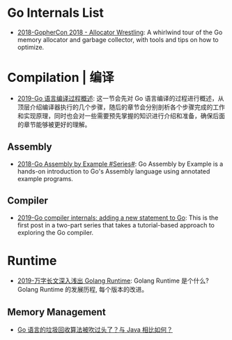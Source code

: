 # Go Internals List

- [2018-GopherCon 2018 - Allocator Wrestling](https://about.sourcegraph.com/go/gophercon-2018-allocator-wrestling/): A whirlwind tour of the Go memory allocator and garbage collector, with tools and tips on how to optimize.

# Compilation | 编译

- [2019-Go 语言编译过程概述](https://draveness.me/golang-compile-intro): 这一节会先对 Go 语言编译的过程进行概述，从顶层介绍编译器执行的几个步骤，随后的章节会分别剖析各个步骤完成的工作和实现原理，同时也会对一些需要预先掌握的知识进行介绍和准备，确保后面的章节能够被更好的理解。

## Assembly

- [2018-Go Assembly by Example #Series#](http://davidwong.fr/goasm/): Go Assembly by Example is a hands-on introduction to Go's Assembly language using annotated example programs.

## Compiler

- [2019-Go compiler internals: adding a new statement to Go](https://eli.thegreenplace.net/2019/go-compiler-internals-adding-a-new-statement-to-go-part-1/): This is the first post in a two-part series that takes a tutorial-based approach to exploring the Go compiler. 

# Runtime

- [2019-万字长文深入浅出 Golang Runtime](https://zhuanlan.zhihu.com/p/95056679): Golang Runtime 是个什么? Golang Runtime 的发展历程, 每个版本的改进。

## Memory Management

- [Go 语言的垃圾回收算法被吹过头了？与 Java 相比如何？](http://mp.weixin.qq.com/s/9Uj1E3VO7Cd-6G_xZS_zoQ)
